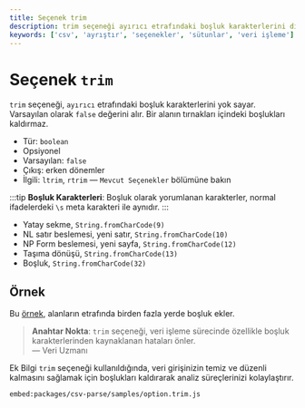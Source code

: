 ```yaml
---
title: Seçenek trim
description: trim seçeneği ayırıcı etrafındaki boşluk karakterlerini dikkate almaz. Bu özellik, veri işleme sırasında gereksiz boşlukları temizlemek için oldukça faydalıdır. 
keywords: ['csv', 'ayrıştır', 'seçenekler', 'sütunlar', 'veri işleme']
---
```


# Seçenek `trim`

`trim` seçeneği, `ayırıcı` etrafındaki boşluk karakterlerini yok sayar. Varsayılan olarak `false` değerini alır. Bir alanın tırnakları içindeki boşlukları kaldırmaz.

* Tür: `boolean`
* Opsiyonel
* Varsayılan: `false`
* Çıkış: erken dönemler
* İlgili: `ltrim`, `rtrim` &mdash; `Mevcut Seçenekler` bölümüne bakın

:::tip
**Boşluk Karakterleri**: Boşluk olarak yorumlanan karakterler, normal ifadelerdeki `\s` meta karakteri ile aynıdır.
:::

* Yatay sekme, `String.fromCharCode(9)`
* NL satır beslemesi, yeni satır, `String.fromCharCode(10)`
* NP Form beslemesi, yeni sayfa, `String.fromCharCode(12)`
* Taşıma dönüşü, `String.fromCharCode(13)`
* Boşluk, `String.fromCharCode(32)`

## Örnek

Bu [örnek](https://github.com/adaltas/node-csv/blob/master/packages/csv-parse/samples/option.trim.js), alanların etrafında birden fazla yerde boşluk ekler. 

> **Anahtar Nokta**: `trim` seçeneği, veri işleme sürecinde özellikle boşluk karakterlerinden kaynaklanan hataları önler.  
> — Veri Uzmanı


Ek Bilgi
`trim` seçeneği kullanıldığında, veri girişinizin temiz ve düzenli kalmasını sağlamak için boşlukları kaldırarak analiz süreçlerinizi kolaylaştırır.


`embed:packages/csv-parse/samples/option.trim.js`